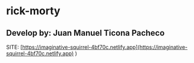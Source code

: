 # rick-morty

## Develop by: Juan Manuel Ticona Pacheco

SITE:
[https://imaginative-squirrel-4bf70c.netlify.app](https://imaginative-squirrel-4bf70c.netlify.app)                                                                                                                            )
